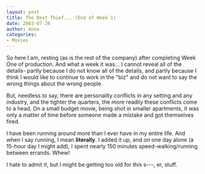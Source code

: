 ```yaml
---
layout: post
title: The Best Thief... (End of Week 1)
date: 2003-07-26
author: Anna
categories:
- Movies
---
```


<p>So here I am, resting (as is the rest of the company) after
completing Week One of production. And what a week it was... I cannot
reveal all of the details- partly because I do not know all of the
details, and partly because I think I would like to continue to work in
the "biz" and do not want to say the wrong things about the wrong
people.</p>
<p>But, needless to say, there are personality conflicts in any setting
and any industry, and the tighter the quarters, the more readily these
conflicts come to a head. On a small budget movie, being shot in
smaller apartments, it was only a matter of time before someone made a
mistake and got themselves fired.</p>
<p>I have been running around more than I ever have in my entire life.
And when I say running, I mean <b>literally</b>.  I added it up, and on
one day alone (a 15-hour day I might add), I spent nearly 150 minutes
speed-walking/running between errands. Whew! </p>
<p>I hate to admit it, but I might be getting too old for this s---,
er, stuff.</p>